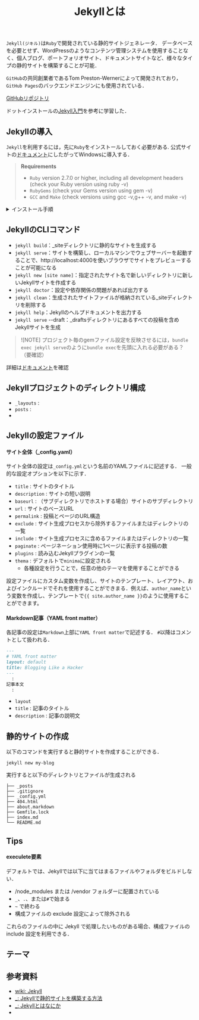 ﻿---
title: Jekyllとは
category: Web
tags:
  - Jekyll
  - Ruby
id: e3ae5516-8075-4dd0-b368-8819db6ff114
---

`Jekyll(ジキル)`は`Ruby`で開発されている静的サイトジェネレータ．
データベースを必要とせず、WordPressのようなコンテンツ管理システムを使用することなく、個人ブログ、ポートフォリオサイト、ドキュメントサイトなど、様々なタイプの静的サイトを構築することが可能．

<!-- more -->

`GitHub`の共同創業者であるTom Preston-Wernerによって開発されており，`GitHub Pages`のバックエンドエンジンにも使用されている．

[GitHubリポジトリ](https://github.com/jekyll)

ドットインストールの[Jekyll入門](https://dotinstall.com/lessons/basic_jekyll)を参考に学習した．

## Jekyllの導入
`Jekyll`を利用するには，先に`Ruby`をインストールしておく必要がある.
公式サイトの[ドキュメント](https://jekyllrb.com/docs/installation/#requirements)にしたがってWindowsに導入する．

> **Requirements**
> - `Ruby` version 2.7.0 or higher, including all development headers (check your Ruby version using ruby -v)
> - `RubyGems` (check your Gems version using gem -v)
> - `GCC` and `Make` (check versions using gcc -v,g++ -v, and make -v)

<details>
<summary>インストール手順</summary>

#### 
Windowsに`Ruby`をインストールするため，[`RubyInstaller`](https://rubyinstaller.org/)を使用する．
[RubyInstaller Downloads](https://rubyinstaller.org/downloads/)から`Ruby+Devkit`版をダウンロードして，インストール．

<img src="{8E1E9F7C-9570-43CB-BC7A-0A306C6BDB81}.png" alt="" width="300">
<img src="{8C855C44-9583-4961-AA4F-2C61A3338E70}.png" alt="" width="300">

</details>


## JekyllのCLIコマンド

- `jekyll build`：_siteディレクトリに静的なサイトを生成する
- `jekyll serve`：サイトを構築し、ローカルマシンでウェブサーバーを起動することで、http://localhost:4000を使いブラウザでサイトをプレビューすることが可能になる
- `jekyll new [site name]`：指定されたサイト名で新しいディレクトリに新しいJekyllサイトを作成する
- `jekyll doctor`：設定や依存関係の問題があれば出力する
- `jekyll clean`：生成されたサイトファイルが格納されている_siteディレクトリを削除する
- `jekyll help`：Jekyllのヘルプドキュメントを出力する
- `jekyll serve` --draft：_draftsディレクトリにあるすべての投稿を含めJekyllサイトを生成

> ![NOTE]
> プロジェクト毎のgemファイル設定を反映させるには，`bundle exec jekyll serve`のように`bundle exec`を先頭に入れる必要がある？（要確認）

詳細は[ドキュメント](https://jekyllrb.com/docs/usage/)を確認


## Jekyllプロジェクトのディレクトリ構成

- `_layouts` : 
- `posts` : 
- 



## Jekyllの設定ファイル

#### サイト全体（_config.yaml）

サイト全体の設定は`_config.yml`という名前のYAMLファイルに記述する．
一般的な設定オプションを以下に示す．

- `title` : サイトのタイトル
- `description` : サイトの短い説明
- `baseurl` : （サブディレクトリでホストする場合）サイトのサブディレクトリ
- `url` : サイトのベースURL
- `permalink` : 投稿とページのURL構造
- `exclude` : サイト生成プロセスから除外するファイルまたはディレクトリの一覧
- `include` : サイト生成プロセスに含めるファイルまたはディレクトリの一覧
- `paginate` : ページネーション使用時に1ページに表示する投稿の数
- `plugins` : 読み込むJekyllプラグインの一覧
- `thema` : デフォルトで`minima`に設定される
  - 各種設定を行うことで，任意の他のテーマを使用することができる

設定ファイルにカスタム変数を作成し、サイトのテンプレート、レイアウト、およびインクルードでそれを使用することができまる．例えば、`author_name`という変数を作成し、テンプレートで`{{ site.author_name }}`のように使用することができます。


#### Markdown記事（YAML front matter）

各記事の設定は`Markdown`上部に`YAML front matter`で記述する．
`#`以降はコメントとして扱われる．

```md
---
# YAML front matter
layout: default
title: Blogging Like a Hacker
---
  :
記事本文
  :
```

[](https://jekyllrb.com/docs/front-matter/)



- `layout`
- `title` : 記事のタイトル
- `description` : 記事の説明文





## 静的サイトの作成

以下のコマンドを実行すると静的サイトを作成することができる．

```
jekyll new my-blog
```

実行すると以下のディレクトリとファイルが生成される

```
├── _posts
├── .gitignore
├── _config.yml
├── 404.html
├── about.markdown
├── Gemfile.lock
├── index.md
└── README.md
```






## Tips

#### execulete要素

デフォルトでは、Jekyllでは以下に当てはまるファイルやフォルダをビルドしない．

- /node_modules または /vendor フォルダーに配置されている
- `_`、`.`、または`#`で始まる
- `~` で終わる
- 構成ファイルの exclude 設定によって除外される

これらのファイルの中に Jekyll で処理したいものがある場合、構成ファイルの include 設定を利用できる．



## テーマ


## 


## 参考資料

- [wiki: Jekyll](https://ja.wikipedia.org/wiki/Jekyll)
- [_: Jekyllで静的サイトを構築する方法](https://kinsta.com/jp/blog/jekyll-static-site/)
- [_: Jekyllとはなにか](https://www.codegrid.net/articles/jekyll-1/)
- []()

